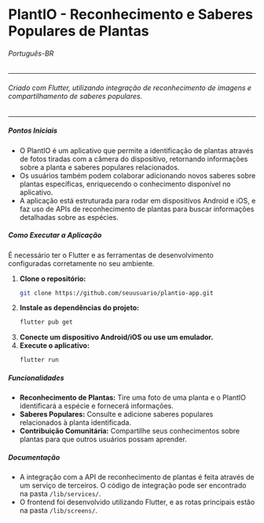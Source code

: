 # PlantIO - Reconhecimento e Saberes Populares de Plantas

###### Português-BR

---

###### Criado com Flutter, utilizando integração de reconhecimento de imagens e compartilhamento de saberes populares.

---

##### Pontos Iniciais

- O PlantIO é um aplicativo que permite a identificação de plantas através de fotos tiradas com a câmera do dispositivo, retornando informações sobre a planta e saberes populares relacionados.
- Os usuários também podem colaborar adicionando novos saberes sobre plantas específicas, enriquecendo o conhecimento disponível no aplicativo.
- A aplicação está estruturada para rodar em dispositivos Android e iOS, e faz uso de APIs de reconhecimento de plantas para buscar informações detalhadas sobre as espécies.
  
##### Como Executar a Aplicação
É necessário ter o Flutter e as ferramentas de desenvolvimento configuradas corretamente no seu ambiente.

1. **Clone o repositório:**
   ```bash
   git clone https://github.com/seuusuario/plantio-app.git
   ```
2. **Instale as dependências do projeto:**
   ```bash
   flutter pub get
   ```
3. **Conecte um dispositivo Android/iOS ou use um emulador.**
4. **Execute o aplicativo:**
   ```bash
   flutter run
   ```

##### Funcionalidades

- **Reconhecimento de Plantas:** Tire uma foto de uma planta e o PlantIO identificará a espécie e fornecerá informações.
- **Saberes Populares:** Consulte e adicione saberes populares relacionados à planta identificada.
- **Contribuição Comunitária:** Compartilhe seus conhecimentos sobre plantas para que outros usuários possam aprender.

##### Documentação

- A integração com a API de reconhecimento de plantas é feita através de um serviço de terceiros. O código de integração pode ser encontrado na pasta `/lib/services/`.
- O frontend foi desenvolvido utilizando Flutter, e as rotas principais estão na pasta `/lib/screens/`.
